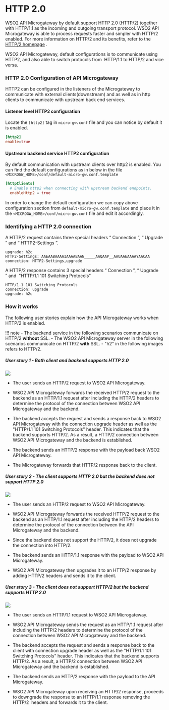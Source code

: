 # HTTP 2.0

WSO2 API Microgateway by default support HTTP 2.0 (HTTP/2) together with HTTP/1.1 as the incoming and outgoing transport protocol. WSO2 API Microgateway is able to process requests faster and simpler with HTTP/2 enabled. For more information on HTTP/2 and its benefits, refer to the [HTTP/2 homepage](https://http2.github.io/) .

WSO2 API Microgateway, default configurations is to communicate using HTTP2, and also able to switch protocols from  HTTP/1.1 to HTTP/2 and vice versa.


### HTTP 2.0 Configuration of API Microgateway

HTTP2 can be configured in the listeners of the Microgateway to communicate with external clients(downstream) and as well as in http clients to 
communicate with upstream back end services.

#### Listener level HTTP2 configuration
Locate the `[http2]` tag in `micro-gw.conf` file and you can notice by default it is enabled.

``` toml
[http2]
enable=true
```

#### Upstream backend service HTTP2 configuration
By default communication with upstream clients over http2 is enabled. You can find the default configurations as in below in the file `<MICROGW_HOME>/conf/default-micro-gw.conf.template`

``` toml
[httpClients]
  # Enable http2 when connecting with upstream backend endpoints.
  enableHttp2 = true
```

In order to change the default configuration we can copy above configuration section from `default-micro-gw.conf.template` and place it in the `<MICROGW_HOME>/conf/micro-gw.conf` file and edit it accordingly.

### Identifying a HTTP 2.0 connection

A HTTP/2 request contains three special headers “ Connection ”, “ Upgrade ” and “ HTTP2-Settings ”.

``` text tab="Example : HTTP2 Request Headers"
upgrade: h2c
HTTP2-Settings: AAEAABAAAAIAAAABAAN_____AAQAAP__AAUAAEAAAAYAACAA
connection: HTTP2-Settings,upgrade  
```

 A HTTP/2 response contains 3 special headers “ Connection ”, “ Upgrade ” and  "HTTP/1.1 101 Switching Protocols"

``` text tab="Example : HTTP2 Response Headers"
HTTP/1.1 101 Switching Protocols
connection: upgrade
upgrade: h2c
```

### How it works

The following user stories explain how the API Microgateway works when HTTP/2 is enabled.

!!! note
    -   The backend service in the following scenarios communicate on HTTP/2 **without** SSL.
    -   The WSO2 API Microgateway server in the following scenarios communicate on HTTP/2 **with** SSL.
    -   "h2" in the following images refers to HTTP/2.

##### User story 1 - Both client and backend supports HTTP 2.0

![]({{base_path}}/assets/img/how-tos/http2-user-story-1.png)

-   The user sends an HTTP/2 request to WSO2 API Microgateway.

-   WSO2 API Microgateway forwards the received HTTP/2 request to the backend as an HTTP/1.1 request after including the HTTP/2 headers to determine the protocol of the connection between WSO2 API Microgateway and the backend.

-   The backend accepts the request and sends a response back to WSO2 API Microgateway with the connection upgrade header as well as the "HTTP/1.1 101 Switching Protocols" header. This indicates that the backend supports HTTP/2. As a result, a HTTP/2 connection between WSO2 API Microgateway and the backend is established.

-   The backend sends an HTTP/2 response with the payload back WSO2 API Microgateway.

-   The Microgateway forwards that HTTP/2 response back to the client.

##### User story 2 - The client supports HTTP 2.0 but the backend does not support HTTP 2.0

![]({{base_path}}/assets/img/how-tos/http2-user-story-2.png)


-   The user sends an HTTP/2 request to WSO2 API Microgateway.

-   WSO2 API Microgateway forwards the received HTTP/2 request to the backend as an HTTP/1.1 request after including the HTTP/2 headers to determine the protocol of the connection between the API Microgateway and the backend.

-   Since the backend does not support the HTTP/2, it does not upgrade the connection into HTTP/2.

-   The backend sends an HTTP/1.1 response with the payload to WSO2 API Microgateway.

-   WSO2 API Microgateway then upgrades it to an HTTP/2 response by adding HTTP/2 headers and sends it to the client.

##### User story 3 - The client does not support HTTP/2 but the backend supports HTTP 2.0

![]({{base_path}}/assets/img/how-tos/http2-user-story-3.png)

-   The user sends an HTTP/1.1 request to WSO2 API Microgateway.

-   WSO2 API Microgateway sends the request as an HTTP/1.1 request after including the HTTP/2 headers to determine the protocol of the connection between WSO2 API Microgateway and the backend.

-   The backend accepts the request and sends a response back to the client with connection upgrade header as well as the "HTTP/1.1 101 Switching Protocols" header. This indicates that the backend supports HTTP/2. As a result, a HTTP/2 connection between WSO2 API Microgateway and the backend is established.

-   The backend sends an HTTP/2 response with the payload to the API Microgateway.

-   WSO2 API Microgateway upon receiving an HTTP/2 response, proceeds to downgrade the response to an HTTP/1.1 response removing the HTTP/2  headers and forwards it to the client.


